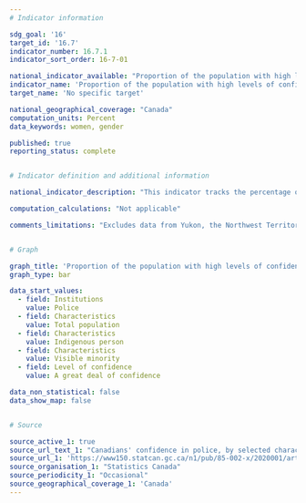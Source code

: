 ```yaml
---
# Indicator information

sdg_goal: '16'
target_id: '16.7'
indicator_number: 16.7.1
indicator_sort_order: 16-7-01

national_indicator_available: "Proportion of the population with high levels of confidence in selected institutions"
indicator_name: 'Proportion of the population with high levels of confidence in selected institutions'
target_name: 'No specific target'

national_geographical_coverage: "Canada"
computation_units: Percent
data_keywords: women, gender

published: true
reporting_status: complete


# Indicator definition and additional information

national_indicator_description: "This indicator tracks the percentage of the population with high levels of confidence in selected institutions"

computation_calculations: "Not applicable"

comments_limitations: "Excludes data from Yukon, the Northwest Territories and Nunavut."


# Graph

graph_title: 'Proportion of the population with high levels of confidence in selected institutions'
graph_type: bar

data_start_values:
  - field: Institutions
    value: Police
  - field: Characteristics
    value: Total population
  - field: Characteristics
    value: Indigenous person
  - field: Characteristics
    value: Visible minority
  - field: Level of confidence
    value: A great deal of confidence

data_non_statistical: false
data_show_map: false


# Source

source_active_1: true
source_url_text_1: "Canadians' confidence in police, by selected characteristics, provinces, 2019"
source_url_1: 'https://www150.statcan.gc.ca/n1/pub/85-002-x/2020001/article/00014/tbl/tbl01-eng.htm'
source_organisation_1: "Statistics Canada"
source_periodicity_1: "Occasional"
source_geographical_coverage_1: 'Canada'
---
```

